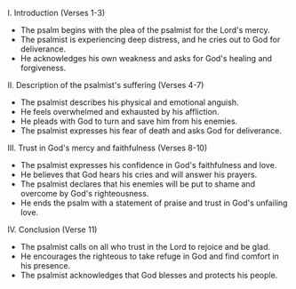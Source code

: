 I. Introduction (Verses 1-3)
- The psalm begins with the plea of the psalmist for the Lord's mercy.
- The psalmist is experiencing deep distress, and he cries out to God for deliverance.
- He acknowledges his own weakness and asks for God's healing and forgiveness.

II. Description of the psalmist's suffering (Verses 4-7)
- The psalmist describes his physical and emotional anguish.
- He feels overwhelmed and exhausted by his affliction.
- He pleads with God to turn and save him from his enemies.
- The psalmist expresses his fear of death and asks God for deliverance.

III. Trust in God's mercy and faithfulness (Verses 8-10)
- The psalmist expresses his confidence in God's faithfulness and love.
- He believes that God hears his cries and will answer his prayers.
- The psalmist declares that his enemies will be put to shame and overcome by God's righteousness.
- He ends the psalm with a statement of praise and trust in God's unfailing love.

IV. Conclusion (Verse 11)
- The psalmist calls on all who trust in the Lord to rejoice and be glad.
- He encourages the righteous to take refuge in God and find comfort in his presence.
- The psalmist acknowledges that God blesses and protects his people.